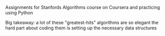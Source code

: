 Assignments for Stanfords Algorithms course on Coursera and practicing using Python  
  
Big takeaway: a lot of these "greatest-hits" algorithms are so elegant the hard part about coding them is setting up the necessary data structures